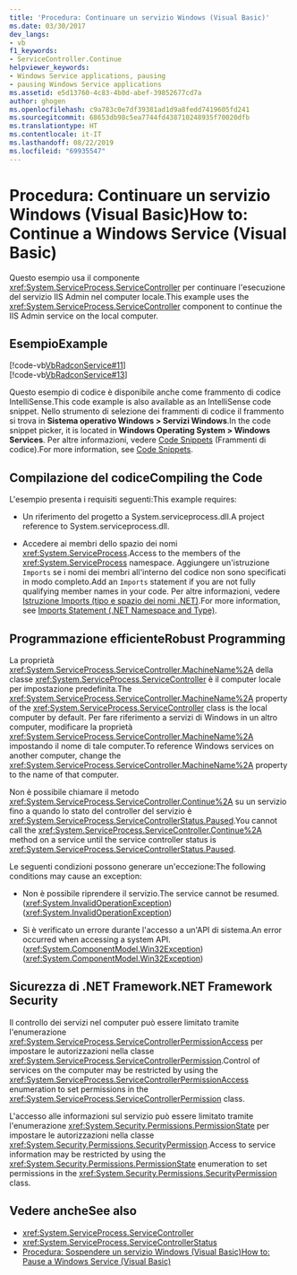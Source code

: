 ```yaml
---
title: 'Procedura: Continuare un servizio Windows (Visual Basic)'
ms.date: 03/30/2017
dev_langs:
- vb
f1_keywords:
- ServiceController.Continue
helpviewer_keywords:
- Windows Service applications, pausing
- pausing Windows Service applications
ms.assetid: e5d13760-4c83-4b0d-abef-39852677cd7a
author: ghogen
ms.openlocfilehash: c9a783c0e7df39381ad1d9a8fedd7419605fd241
ms.sourcegitcommit: 68653db98c5ea7744fd438710248935f70020dfb
ms.translationtype: HT
ms.contentlocale: it-IT
ms.lasthandoff: 08/22/2019
ms.locfileid: "69935547"
---
```

# <a name="how-to-continue-a-windows-service-visual-basic"></a><span data-ttu-id="0dfc4-102">Procedura: Continuare un servizio Windows (Visual Basic)</span><span class="sxs-lookup"><span data-stu-id="0dfc4-102">How to: Continue a Windows Service (Visual Basic)</span></span>
<span data-ttu-id="0dfc4-103">Questo esempio usa il componente <xref:System.ServiceProcess.ServiceController> per continuare l'esecuzione del servizio IIS Admin nel computer locale.</span><span class="sxs-lookup"><span data-stu-id="0dfc4-103">This example uses the <xref:System.ServiceProcess.ServiceController> component to continue the IIS Admin service on the local computer.</span></span>  
  
## <a name="example"></a><span data-ttu-id="0dfc4-104">Esempio</span><span class="sxs-lookup"><span data-stu-id="0dfc4-104">Example</span></span>  
 [!code-vb[VbRadconService#11](../../../samples/snippets/visualbasic/VS_Snippets_VBCSharp/VbRadconService/VB/MyNewService.vb#11)]  
[!code-vb[VbRadconService#13](../../../samples/snippets/visualbasic/VS_Snippets_VBCSharp/VbRadconService/VB/MyNewService.vb#13)]  
  
 <span data-ttu-id="0dfc4-105">Questo esempio di codice è disponibile anche come frammento di codice IntelliSense.</span><span class="sxs-lookup"><span data-stu-id="0dfc4-105">This code example is also available as an IntelliSense code snippet.</span></span> <span data-ttu-id="0dfc4-106">Nello strumento di selezione dei frammenti di codice il frammento si trova in **Sistema operativo Windows > Servizi Windows**.</span><span class="sxs-lookup"><span data-stu-id="0dfc4-106">In the code snippet picker, it is located in **Windows Operating System > Windows Services**.</span></span> <span data-ttu-id="0dfc4-107">Per altre informazioni, vedere [Code Snippets](/visualstudio/ide/code-snippets) (Frammenti di codice).</span><span class="sxs-lookup"><span data-stu-id="0dfc4-107">For more information, see [Code Snippets](/visualstudio/ide/code-snippets).</span></span>  
  
## <a name="compiling-the-code"></a><span data-ttu-id="0dfc4-108">Compilazione del codice</span><span class="sxs-lookup"><span data-stu-id="0dfc4-108">Compiling the Code</span></span>  
 <span data-ttu-id="0dfc4-109">L'esempio presenta i requisiti seguenti:</span><span class="sxs-lookup"><span data-stu-id="0dfc4-109">This example requires:</span></span>  
  
- <span data-ttu-id="0dfc4-110">Un riferimento del progetto a System.serviceprocess.dll.</span><span class="sxs-lookup"><span data-stu-id="0dfc4-110">A project reference to System.serviceprocess.dll.</span></span>  
  
- <span data-ttu-id="0dfc4-111">Accedere ai membri dello spazio dei nomi <xref:System.ServiceProcess>.</span><span class="sxs-lookup"><span data-stu-id="0dfc4-111">Access to the members of the <xref:System.ServiceProcess> namespace.</span></span> <span data-ttu-id="0dfc4-112">Aggiungere un'istruzione `Imports` se i nomi dei membri all'interno del codice non sono specificati in modo completo.</span><span class="sxs-lookup"><span data-stu-id="0dfc4-112">Add an `Imports` statement if you are not fully qualifying member names in your code.</span></span> <span data-ttu-id="0dfc4-113">Per altre informazioni, vedere [Istruzione Imports (tipo e spazio dei nomi .NET)](../../visual-basic/language-reference/statements/imports-statement-net-namespace-and-type.md).</span><span class="sxs-lookup"><span data-stu-id="0dfc4-113">For more information, see [Imports Statement (.NET Namespace and Type)](../../visual-basic/language-reference/statements/imports-statement-net-namespace-and-type.md).</span></span>  
  
## <a name="robust-programming"></a><span data-ttu-id="0dfc4-114">Programmazione efficiente</span><span class="sxs-lookup"><span data-stu-id="0dfc4-114">Robust Programming</span></span>  
 <span data-ttu-id="0dfc4-115">La proprietà <xref:System.ServiceProcess.ServiceController.MachineName%2A> della classe <xref:System.ServiceProcess.ServiceController> è il computer locale per impostazione predefinita.</span><span class="sxs-lookup"><span data-stu-id="0dfc4-115">The <xref:System.ServiceProcess.ServiceController.MachineName%2A> property of the <xref:System.ServiceProcess.ServiceController> class is the local computer by default.</span></span> <span data-ttu-id="0dfc4-116">Per fare riferimento a servizi di Windows in un altro computer, modificare la proprietà <xref:System.ServiceProcess.ServiceController.MachineName%2A> impostando il nome di tale computer.</span><span class="sxs-lookup"><span data-stu-id="0dfc4-116">To reference Windows services on another computer, change the <xref:System.ServiceProcess.ServiceController.MachineName%2A> property to the name of that computer.</span></span>  
  
 <span data-ttu-id="0dfc4-117">Non è possibile chiamare il metodo <xref:System.ServiceProcess.ServiceController.Continue%2A> su un servizio fino a quando lo stato del controller del servizio è <xref:System.ServiceProcess.ServiceControllerStatus.Paused>.</span><span class="sxs-lookup"><span data-stu-id="0dfc4-117">You cannot call the <xref:System.ServiceProcess.ServiceController.Continue%2A> method on a service until the service controller status is <xref:System.ServiceProcess.ServiceControllerStatus.Paused>.</span></span>  
  
 <span data-ttu-id="0dfc4-118">Le seguenti condizioni possono generare un'eccezione:</span><span class="sxs-lookup"><span data-stu-id="0dfc4-118">The following conditions may cause an exception:</span></span>  
  
- <span data-ttu-id="0dfc4-119">Non è possibile riprendere il servizio.</span><span class="sxs-lookup"><span data-stu-id="0dfc4-119">The service cannot be resumed.</span></span> <span data-ttu-id="0dfc4-120">(<xref:System.InvalidOperationException>)</span><span class="sxs-lookup"><span data-stu-id="0dfc4-120">(<xref:System.InvalidOperationException>)</span></span>  
  
- <span data-ttu-id="0dfc4-121">Si è verificato un errore durante l'accesso a un'API di sistema.</span><span class="sxs-lookup"><span data-stu-id="0dfc4-121">An error occurred when accessing a system API.</span></span> <span data-ttu-id="0dfc4-122">(<xref:System.ComponentModel.Win32Exception>)</span><span class="sxs-lookup"><span data-stu-id="0dfc4-122">(<xref:System.ComponentModel.Win32Exception>)</span></span>  
  
## <a name="net-framework-security"></a><span data-ttu-id="0dfc4-123">Sicurezza di .NET Framework</span><span class="sxs-lookup"><span data-stu-id="0dfc4-123">.NET Framework Security</span></span>  
 <span data-ttu-id="0dfc4-124">Il controllo dei servizi nel computer può essere limitato tramite l'enumerazione <xref:System.ServiceProcess.ServiceControllerPermissionAccess> per impostare le autorizzazioni nella classe <xref:System.ServiceProcess.ServiceControllerPermission>.</span><span class="sxs-lookup"><span data-stu-id="0dfc4-124">Control of services on the computer may be restricted by using the <xref:System.ServiceProcess.ServiceControllerPermissionAccess> enumeration to set permissions in the <xref:System.ServiceProcess.ServiceControllerPermission> class.</span></span>  
  
 <span data-ttu-id="0dfc4-125">L'accesso alle informazioni sul servizio può essere limitato tramite l'enumerazione <xref:System.Security.Permissions.PermissionState> per impostare le autorizzazioni nella classe <xref:System.Security.Permissions.SecurityPermission>.</span><span class="sxs-lookup"><span data-stu-id="0dfc4-125">Access to service information may be restricted by using the <xref:System.Security.Permissions.PermissionState> enumeration to set permissions in the <xref:System.Security.Permissions.SecurityPermission> class.</span></span>  
  
## <a name="see-also"></a><span data-ttu-id="0dfc4-126">Vedere anche</span><span class="sxs-lookup"><span data-stu-id="0dfc4-126">See also</span></span>

- <xref:System.ServiceProcess.ServiceController>
- <xref:System.ServiceProcess.ServiceControllerStatus>
- [<span data-ttu-id="0dfc4-127">Procedura: Sospendere un servizio Windows (Visual Basic)</span><span class="sxs-lookup"><span data-stu-id="0dfc4-127">How to: Pause a Windows Service (Visual Basic)</span></span>](../../../docs/framework/windows-services/how-to-pause-a-windows-service-visual-basic.md)
